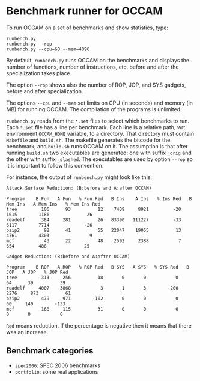 # Benchmark runner for OCCAM #

To run OCCAM on a set of benchmarks and show statistics, type:

	runbench.py 
	runbench.py --rop
	runbench.py --cpu=60 --mem=4096
	
By default, `runbench.py` runs OCCAM on the benchmarks and displays
the number of functions, number of instructions, etc. before and after
the specialization takes place.

The option `--rop` shows also the number of ROP, JOP, and SYS gadgets,
before and after specialization.

The options `--cpu` and `--mem` set limits on CPU (in seconds) and
memory (in MB) for running OCCAM. The compilation of the programs is
unlimited.

`runbench.py` reads from the `*.set` files to select which benchmarks
to run.  Each `*.set` file has a line per benchmark. Each line is a
relative path, wrt environment `OCCAM_HOME` variable, to a
directory. That directory must contain `Makefile` and `build.sh`. The
makefile generates the bitcode for the benchmark, and `build.sh` runs
OCCAM on it. The assumption is that after running `build.sh` two
executables are generated: one with suffix `_orig` and the other with
suffix `_slashed`. The executables are used by option `--rop` so it is
important to follow this convention.

For instance, the output of `runbench.py` might look like this:

```
Attack Surface Reduction: (B:before and A:after OCCAM)

Program    B Fun   A Fun   % Fun Red   B Ins    A Ins   % Ins Red   B Mem Ins   A Mem Ins   % Mem Ins Red
tree         106      93          12    7409     8921         -20        1615        1186              26
readelf      384     281          26   83390   111227         -33        6117        7714             -26
bzip2         92      41          55   22047    19055          13        4761        4303               9
mcf           43      22          48    2592     2388           7         654         488              25

Gadget Reduction: (B:before and A:after OCCAM)

Program    B ROP   A ROP   % ROP Red   B SYS   A SYS   % SYS Red   B JOP   A JOP   % JOP Red
tree         313     256          18       0       0           0      64      39          39
readelf     4007    3868           3       1       3        -200    2276     873          61
bzip2        479     971        -102       0       0           0      60     140        -133
mcf          168     115          31       0       0           0       0       0           0

```

`Red` means reduction. If the percentage is negative then it means
that there was an increase.


## Benchmark categories ## 

- `spec2006`: SPEC 2006 benchmarks
- `portfolio`: some real applications 
 



